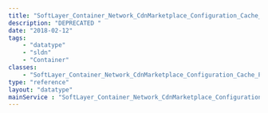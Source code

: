 ```yaml
---
title: "SoftLayer_Container_Network_CdnMarketplace_Configuration_Cache_PurgeGroup"
description: "DEPRECATED "
date: "2018-02-12"
tags:
    - "datatype"
    - "sldn"
    - "Container"
classes:
    - "SoftLayer_Container_Network_CdnMarketplace_Configuration_Cache_PurgeGroup"
type: "reference"
layout: "datatype"
mainService : "SoftLayer_Container_Network_CdnMarketplace_Configuration_Cache_PurgeGroup"
---
```

